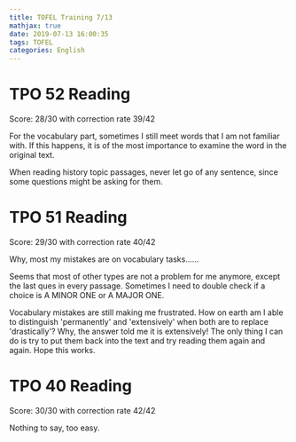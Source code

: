 ```yaml
---
title: TOFEL Training 7/13
mathjax: true
date: 2019-07-13 16:00:35
tags: TOFEL
categories: English
---
```

# TPO 52 Reading

Score: 28/30 with correction rate 39/42

For the vocabulary part, sometimes I still meet words that I am not familiar with. If this happens, it is of the most importance to examine the word in the original text.

When reading history topic passages, never let go of any sentence, since some questions might be asking for them.

# TPO 51 Reading

Score: 29/30 with correction rate 40/42

Why, most my mistakes are on vocabulary tasks......

Seems that most of other types are not a problem for me anymore, except the last ques in every passage. Sometimes I need to double check if a choice is A MINOR ONE or A MAJOR ONE.

Vocabulary mistakes are still making me frustrated. How on earth am I able to distinguish 'permanently' and 'extensively' when both are to replace 'drastically'? Why, the answer told me it is extensively! The only thing I can do is try to put them back into the text and try reading them again and again. Hope this works.

<!-- more -->

# TPO 40 Reading

Score: 30/30 with correction rate 42/42

Nothing to say, too easy.
